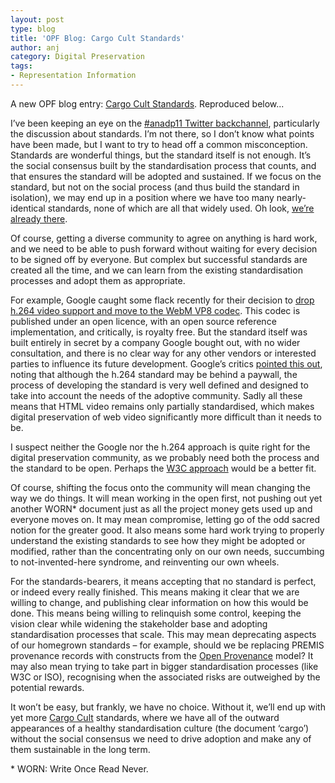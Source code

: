 ```yaml
---
layout: post
type: blog
title: 'OPF Blog: Cargo Cult Standards'
author: anj
category: Digital Preservation
tags:
- Representation Information
---
```

<p>
A new OPF blog entry: <a href="http://openpreservation.org/knowledge/blogs/2011/05/24/cargo-cult-standards/">Cargo Cult Standards</a>. Reproduced below...
</p>
<!--break-->

<p>I’ve been keeping an eye on the <a class="external" href="http://twitter.com/search?q=%23anadp11">#anadp11 Twitter backchannel</a>, particularly the discussion about standards. I’m not there, so I don’t know what points have been made, but I want to try to head off a common misconception. Standards are wonderful things, but the standard itself is not enough. It’s the social consensus built by the standardisation process that counts, and that ensures the standard will be adopted and sustained. If we focus on the standard, but not on the social process (and thus build the standard in isolation), we may end up in a position where we have too many nearly-identical standards, none of which are all that widely used. Oh look, <a class="external" href="http://www.dlib.indiana.edu/~jenlrile/metadatamap/">we’re already there</a>.</p>

<p>Of course, getting a diverse community to agree on anything is hard work, and we need to be able to push forward without waiting for every decision to be signed off by everyone. But complex but successful standards are created all the time, and we can learn from the existing standardisation processes and adopt them as appropriate.</p>

<p>For example, Google caught some flack recently for their decision to <a class="external" href="http://blog.chromium.org/2011/01/html-video-codec-support-in-chrome.html">drop h.264 video support and move to the WebM VP8 codec</a>. This codec is published under an open licence, with an open source reference implementation, and critically, is royalty free. But the standard itself was built entirely in secret by a company Google bought out, with no wider consultation, and there is no clear way for any other vendors or interested parties to influence its future development. Google’s critics <a class="external" href="http://antimatter15.com/wp/2011/01/the-ambiguity-of-open-and-vp8-vs-h-264/">pointed this out</a>, noting that although the h.264 standard may be behind a paywall, the process of developing the standard is very well defined and designed to take into account the needs of the adoptive community. Sadly all these means that HTML video remains only partially standardised, which makes digital preservation of web video significantly more difficult than it needs to be.</p>

<p>I suspect neither the Google nor the h.264 approach is quite right for the digital preservation community, as we probably need both the process and the standard to be open. Perhaps the <a class="external" href="http://www.w3.org/wiki/Open_Media_Web:_Standardization_Roadmap">W3C approach</a>&nbsp;would be a better fit.</p>

<p>Of course, shifting the focus onto the community will mean changing the way we do things. It will mean working in the open first, not pushing out yet another WORN* document just as all the project money gets used up and everyone moves on. It may mean compromise, letting go of the odd sacred notion for the greater good. It also means some hard work trying to properly understand the existing standards to see how they might be adopted or modified, rather than the concentrating only on our own needs, succumbing to not-invented-here syndrome, and reinventing our own wheels.</p>

<p>For the standards-bearers, it means accepting that no standard is perfect, or indeed every really finished. This means making it clear that we are willing to change, and publishing clear information on how this would be done. This means being willing to relinquish some control, keeping the vision clear while widening the stakeholder base and adopting standardisation processes that scale. This may mean deprecating aspects of our homegrown standards – for example, should we be replacing PREMIS provenance records with constructs from the <a class="external" href="http://openprovenance.org/">Open Provenance</a> model? It may also mean trying to take part in bigger standardisation processes (like W3C or ISO), recognising when the associated risks are outweighed by the potential rewards.</p>

<p>It won’t be easy, but frankly, we have no choice. Without it, we’ll end up with yet more <a class="external" href="http://en.wikipedia.org/wiki/Cargo_cult">Cargo Cult</a> standards, where we have all of the outward appearances of a healthy standardisation culture (the document ‘cargo’) without the social consensus we need to drive adoption and make any of them sustainable in the long term.</p>

<p>* WORN: Write Once Read Never.</p>

            
